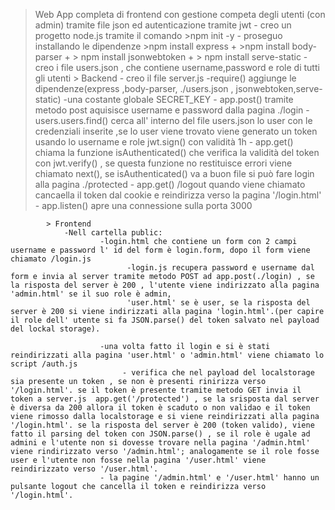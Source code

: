 > Web  App completa di frontend con gestione competa degli utenti (con admin) tramite file json ed autenticazione tramite jwt
                - creo un progetto node.js tramite il comando >npm init -y
                - proseguo installando le dipendenze >npm install express  +  >npm install body-parser + > npm install jsonwebtoken + > npm install serve-static
                - creo i file users.json , che contiene  username,password e role di tutti gli utenti
            > Backend
                - creo il file server.js
                             -require() aggiunge le dipendenze(express ,body-parser, ./users.json , jsonwebtoken,serve-static)
                             -una costante globale SECRET_KEY
                             - app.post() tramite metodo post aquisisce username  e password dalla pagina ./login 
                                     - users.users.find() cerca all' interno del file users.json lo user con le credenziali inserite ,se lo user viene trovato viene generato un token usando lo username e role jwt.sign() con validità 1h
                            - app.get() chiama la funzione isAuthenticated() che verifica la validità del token con  jwt.verify() , se questa funzione no  restituisce errori viene chiamato next(), se isAuthenticated() va a buon file si può fare login alla pagina ./protected
                            - app.get() /logout quando viene chiamato cancaella il token dal cookie e reindirizza verso la pagina '/login.html' 
                            - app.listen() apre una connessione sulla porta 3000


            > Frontend
                -Nell cartella public:
                        -login.html che contiene un form con 2 campi username e password l' id del form è login.form, dopo il form viene chiamato /login.js
                              -login.js recupera password e username dal form e invia al server tramite metodo POST ad app.post(./login) , se la risposta del server è 200 , l'utente viene indirizzato alla pagina 'admin.html' se il suo role è admin,
                              'user.html' se è user, se la risposta del server è 200 si viene indirizzati alla pagina 'login.html'.(per capire il role dell' utente si fa JSON.parse() del token salvato nel payload del lockal storage).

                        -una volta fatto il login e si è stati reindirizzati alla pagina 'user.html' o 'admin.html' viene chiamato lo script /auth.js 
                             - verifica che nel payload del localstorage sia presente un token , se non è presenti rinirizza verso '/login.html'. se il token è presente tramite metodo GET invia il token a server.js  app.get('/protected') , se la srisposta dal server è diversa da 200 allora il token è scaduto o non validao e il token viene rimosso dalla localstorage e si viene reindirizzati alla pagina '/login.html'. se la risposta del server è 200 (token valido), viene fatto il parsing del token con JSON.parse() , se il role è ugale ad admini e l'utente non si dovesse trovare nella pagina '/admin.html' viene rindirizzato verso '/admin.html'; analogamente se il role fosse user e l'utente non fosse nella pagina '/user.html' viene reindirizzato verso '/user.html'.
                        - la pagine '/admin.html' e '/user.html' hanno un pulsante logout che cancella il token e reindirizza verso '/login.html'.   
                            